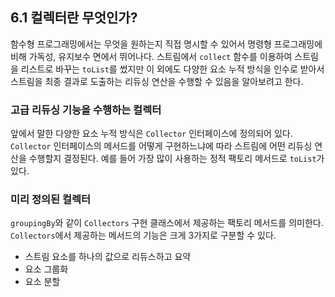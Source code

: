 ## 6.1 컬렉터란 무엇인가?
함수형 프로그래밍에서는 무엇을 원하는지 직접 명시할 수 있어서 명령형 프로그래밍에 비해 가독성, 유지보수 면에서 뛰어나다. 
스트림에서 `collect` 함수를 이용하여 스트림을 리스트로 바꾸는 `toList`를 썼지만 이 외에도 다양한 요소 누적 방식을 인수로 받아서 스트림을 최종 결과로 도출하는 리듀싱 연산을 수행할 수 있음을 알아보려고 한다.

### 고급 리듀싱 기능을 수행하는 컬렉터
앞에서 말한 다양한 요소 누적 방식은 `Collector` 인터페이스에 정의되어 있다. `Collector` 인터페이스의 메서드를 어떻게 구현하느냐에 따라 스트림에 어떤 리듀싱 연산을 수행할지 결정된다.
예를 들어 가장 많이 사용하는 정적 팩토리 메서드로 `toList`가 있다.

### 미리 정의된 컬렉터
`groupingBy`와 같이 `Collectors` 구현 클래스에서 제공하는 팩토리 메서드를 의미한다. `Collectors`에서 제공하는 메서드의 기능은 크게 3가지로 구분할 수 있다.
- 스트림 요소를 하나의 값으로 리듀스하고 요약
- 요소 그룹화
- 요소 분할
